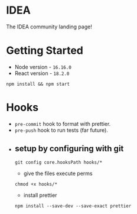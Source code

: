 # IDEA

The IDEA community landing page!

# Getting Started

- Node version - `16.16.0`
- React version - `18.2.0`

```
npm install && npm start
```

# Hooks
- `pre-commit` hook to format with prettier.
- `pre-push` hook to run tests (far future).
- setup by configuring with git
   - 
   ```
   git config core.hooksPath hooks/*
   ```
   - give the files execute perms
   ```
   chmod +x hooks/*
   ```
   - install prettier
   ```
   npm install --save-dev --save-exact prettier
   ```
